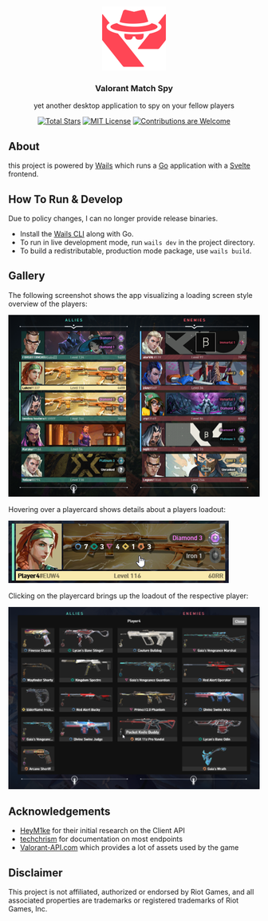 <p align="center" style="text-align: center">
  <a href="https://github.com/LukenSkyne/Valorant-Match-Spy">
    <img src="assets/vms-logo.png" alt="Logo" width="128" height="128">
  </a>
</p>

<h3 align="center">Valorant Match Spy</h3>
<p align="center">
    yet another desktop application to spy on your fellow players
</p>

<div align="center">

<!--<a href="https://github.com/LukenSkyne/Valorant-Match-Spy/releases/latest">![Total Downloads](https://img.shields.io/github/downloads/LukenSkyne/Valorant-Match-Spy/total)</a>-->
<a href="https://github.com/LukenSkyne/Valorant-Match-Spy/stargazers">![Total Stars](https://img.shields.io/github/stars/LukenSkyne/Valorant-Match-Spy)</a>
<a href="https://github.com/LukenSkyne/Valorant-Match-Spy/blob/main/LICENSE">![MIT License](https://img.shields.io/github/license/LukenSkyne/Valorant-Match-Spy)</a>
<a href="https://github.com/LukenSkyne/Valorant-Match-Spy/issues">![Contributions are Welcome](https://img.shields.io/badge/contributions-welcome-brightgreen.svg?style=flat)</a>

</div>

## About

this project is powered by [Wails](https://wails.io/docs/gettingstarted/installation)
which runs a [Go](https://go.dev/) application with a [Svelte](https://svelte.dev/) frontend.

## How To Run & Develop

Due to policy changes, I can no longer provide release binaries.
* Install the [Wails CLI](https://wails.io/docs/gettingstarted/installation/) along with Go.
* To run in live development mode, run `wails dev` in the project directory.
* To build a redistributable, production mode package, use `wails build`.

## Gallery

The following screenshot shows the app visualizing a loading screen style overview of the players:

<img src="assets/screenshot-ingame.png" alt="In-Game">

Hovering over a playercard shows details about a players loadout:

<img src="assets/screenshot-playercard-hover.png" alt="Playercard Hover">

Clicking on the playercard brings up the loadout of the respective player:

<img src="assets/screenshot-loadout.png" alt="Loadout">

## Acknowledgements

* [HeyM1ke](https://github.com/HeyM1ke/ValorantClientAPI) for their initial research on the Client API
* [techchrism](https://github.com/techchrism/valorant-api-docs) for documentation on most endpoints
* [Valorant-API.com](https://valorant-api.com/) which provides a lot of assets used by the game

## Disclaimer

This project is not affiliated, authorized or endorsed by Riot Games, and all associated properties are trademarks or registered trademarks of Riot Games, Inc.

